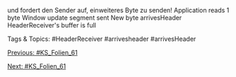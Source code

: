 und fordert den Sender auf, einweiteres Byte zu senden!
Application reads 1 byte
Window update segment sent
New byte arrivesHeader
HeaderReceiver's buffer is full

   Tags & Topics:
   #HeaderReceiver
   #arrivesheader
   #arrivesHeader

[Previous: #KS_Folien_61](KS_Folien_61.md)

[Next: #KS_Folien_61](KS_Folien_61.md)